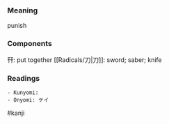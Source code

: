 ### Meaning

punish

### Components

幵: put together [[Radicals/刀|刀]]: sword; saber; knife

### Readings

```
- Kunyomi: 
- Onyomi: ケイ
```

#kanji